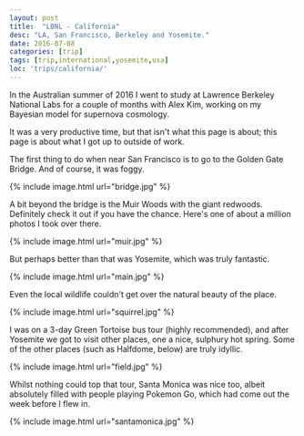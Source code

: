 ```yaml
---
layout: post
title:  "LBNL - California"
desc: "LA, San Francisco, Berkeley and Yosemite."
date: 2016-07-08
categories: [trip]
tags: [trip,international,yosemite,usa]
loc: 'trips/california/'
---
```


In the Australian summer of 2016 I went to study at
Lawrence Berkeley National Labs for a couple of months with Alex
Kim, working on my Bayesian model for supernova cosmology.

It was a very productive time, but that isn't what this page is about;
this page is about what I got up to outside of work.

The first thing to do when near San Francisco is to go to 
the Golden Gate Bridge. And of course, it was foggy.

{% include image.html url="bridge.jpg"  %}

A bit beyond the bridge is the Muir Woods with the giant redwoods.
Definitely check it out if you have the chance. Here's one of about a
million photos I took over there.

{% include image.html url="muir.jpg"  %}

But perhaps better than that was Yosemite, which was
truly fantastic.

{% include image.html url="main.jpg"  %}

Even the local wildlife couldn't get over the natural beauty
of the place.

{% include image.html url="squirrel.jpg"  %}

I was on a 3-day Green Tortoise bus tour (highly recommended), and
after Yosemite we got to visit other places, one a nice, sulphury hot 
spring. Some of the other places (such as Halfdome, below) are truly 
idyllic.

{% include image.html url="field.jpg"  %}

Whilst nothing could top that tour, Santa Monica was nice too,
albeit absolutely filled with people playing Pokemon Go, which had
come out the week before I flew in.

{% include image.html url="santamonica.jpg"  %}

